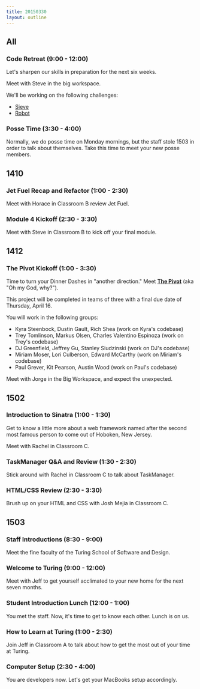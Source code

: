 ```yaml
---
title: 20150330
layout: outline
---
```


## All

### Code Retreat (9:00 - 12:00)

Let's sharpen our skills in preparation for the next six weeks.

Meet with Steve in the big workspace.

We'll be working on the following challenges:

* [Sieve](https://github.com/turingschool/code_retreat/tree/master/sieve)
* [Robot](https://github.com/turingschool/code_retreat/tree/master/robot)

### Posse Time (3:30 - 4:00)

Normally, we do posse time on Monday mornings, but the staff stole 1503 in order to talk about themselves. Take this time to meet your new posse members.

## 1410

### Jet Fuel Recap and Refactor (1:00 - 2:30)

Meet with Horace in Classroom B review Jet Fuel.

### Module 4 Kickoff (2:30 - 3:30)

Meet with Steve in Classroom B to kick off your final module.

## 1412

### The Pivot Kickoff (1:00 - 3:30)

Time to turn your Dinner Dashes in "another direction." Meet [**The Pivot**](https://github.com/turingschool/lesson_plans/blob/master/ruby_03-professional_rails_applications/the_pivot.markdown) (aka "Oh my God, why?").

This project will be completed in teams of three with a final due date of
Thursday, April 16.

You will work in the following groups:

* Kyra Steenbock, Dustin Gault, Rich Shea (work on Kyra's codebase)
* Trey Tomlinson, Markus Olsen, Charles Valentino Espinoza (work on Trey's codebase)
* DJ Greenfield, Jeffrey Gu, Stanley Siudzinski (work on DJ's codebase)
* Miriam Moser, Lori Culberson, Edward McCarthy (work on Miriam's codebase)
* Paul Grever, Kit Pearson, Austin Wood (work on Paul's codebase)

Meet with Jorge in the Big Workspace, and expect the unexpected.

## 1502

### Introduction to Sinatra (1:00 - 1:30)

Get to know a little more about a web framework named after the second most famous person to come out of Hoboken, New Jersey.

Meet with Rachel in Classroom C.

### TaskManager Q&A and Review (1:30 - 2:30)

Stick around with Rachel in Classroom C to talk about TaskManager.

### HTML/CSS Review (2:30 - 3:30)

Brush up on your HTML and CSS with Josh Mejia in Classroom C.

## 1503

### Staff Introductions (8:30 - 9:00)

Meet the fine faculty of the Turing School of Software and Design.

### Welcome to Turing (9:00 - 12:00)

Meet with Jeff to get yourself acclimated to your new home for the next seven months.

### Student Introduction Lunch (12:00 - 1:00)

You met the staff. Now, it's time to get to know each other. Lunch is on us.

### How to Learn at Turing (1:00 - 2:30)

Join Jeff in Classroom A to talk about how to get the most out of your time at Turing.

### Computer Setup (2:30 - 4:00)

You are developers now. Let's get your MacBooks setup accordingly.
